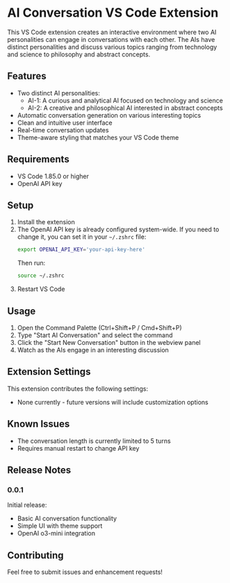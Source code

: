 # AI Conversation VS Code Extension

This VS Code extension creates an interactive environment where two AI personalities can engage in conversations with each other. The AIs have distinct personalities and discuss various topics ranging from technology and science to philosophy and abstract concepts.

## Features

- Two distinct AI personalities:
  - AI-1: A curious and analytical AI focused on technology and science
  - AI-2: A creative and philosophical AI interested in abstract concepts
- Automatic conversation generation on various interesting topics
- Clean and intuitive user interface
- Real-time conversation updates
- Theme-aware styling that matches your VS Code theme

## Requirements

- VS Code 1.85.0 or higher
- OpenAI API key

## Setup

1. Install the extension
2. The OpenAI API key is already configured system-wide. If you need to change it, you can set it in your `~/.zshrc` file:
   ```bash
   export OPENAI_API_KEY='your-api-key-here'
   ```
   Then run:
   ```bash
   source ~/.zshrc
   ```
3. Restart VS Code

## Usage

1. Open the Command Palette (Ctrl+Shift+P / Cmd+Shift+P)
2. Type "Start AI Conversation" and select the command
3. Click the "Start New Conversation" button in the webview panel
4. Watch as the AIs engage in an interesting discussion

## Extension Settings

This extension contributes the following settings:

* None currently - future versions will include customization options

## Known Issues

- The conversation length is currently limited to 5 turns
- Requires manual restart to change API key

## Release Notes

### 0.0.1

Initial release:
- Basic AI conversation functionality
- Simple UI with theme support
- OpenAI o3-mini integration

## Contributing

Feel free to submit issues and enhancement requests!